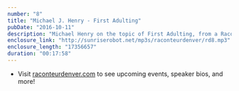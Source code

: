 ```yaml
---
number: "8"
title: "Michael J. Henry - First Adulting"
pubDate: "2016-10-11"
description: "Michael Henry on the topic of First Adulting, from a Raconteur event recorded at The Preservery on September 14th."
enclosure_link: "http://sunriserobot.net/mp3s/raconteurdenver/rd8.mp3"
enclosure_length: "17356657"
duration: "00:17:58"
---
```

- Visit [raconteurdenver.com](http://raconteurdenver.com) to see upcoming events, speaker bios, and more!